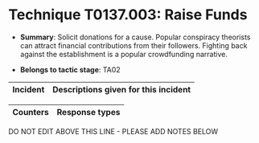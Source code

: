 # Technique T0137.003: Raise Funds

* **Summary**: Solicit donations for a cause. Popular conspiracy theorists can attract financial contributions from their followers. Fighting back against the establishment is a popular crowdfunding narrative. 

* **Belongs to tactic stage**: TA02


| Incident | Descriptions given for this incident |
| -------- | -------------------- |



| Counters | Response types |
| -------- | -------------- |


DO NOT EDIT ABOVE THIS LINE - PLEASE ADD NOTES BELOW